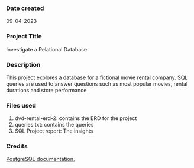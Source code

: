 ### Date created
09-04-2023

### Project Title
Investigate a Relational Database

### Description
This project explores a database for a fictional movie rental company. SQL queries are used to answer questions such as most popular movies, rental durations and store performance

### Files used
1. dvd-rental-erd-2: contains the ERD for the project
2. queries.txt: contains the queries
3. SQL Project report: The insights

### Credits
[PostgreSQL documentation.](https://www.postgresql.org/docs/12/index.html)
